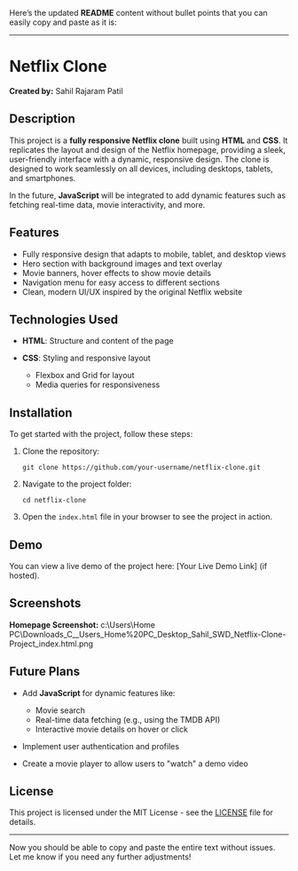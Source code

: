 Here’s the updated **README** content without bullet points that you can easily copy and paste as it is:

---

# Netflix Clone

**Created by:** Sahil Rajaram Patil

## Description

This project is a **fully responsive Netflix clone** built using **HTML** and **CSS**. It replicates the layout and design of the Netflix homepage, providing a sleek, user-friendly interface with a dynamic, responsive design. The clone is designed to work seamlessly on all devices, including desktops, tablets, and smartphones.

In the future, **JavaScript** will be integrated to add dynamic features such as fetching real-time data, movie interactivity, and more.

## Features

* Fully responsive design that adapts to mobile, tablet, and desktop views
* Hero section with background images and text overlay
* Movie banners, hover effects to show movie details
* Navigation menu for easy access to different sections
* Clean, modern UI/UX inspired by the original Netflix website

## Technologies Used

* **HTML**: Structure and content of the page
* **CSS**: Styling and responsive layout

  * Flexbox and Grid for layout
  * Media queries for responsiveness

## Installation

To get started with the project, follow these steps:

1. Clone the repository:

   ```
   git clone https://github.com/your-username/netflix-clone.git
   ```

2. Navigate to the project folder:

   ```
   cd netflix-clone
   ```

3. Open the `index.html` file in your browser to see the project in action.

## Demo

You can view a live demo of the project here: \[Your Live Demo Link] (if hosted).

## Screenshots

**Homepage Screenshot:**
c:\Users\Home PC\Downloads\_C__Users_Home%20PC_Desktop_Sahil_SWD_Netflix-Clone-Project_index.html.png

## Future Plans

* Add **JavaScript** for dynamic features like:

  * Movie search
  * Real-time data fetching (e.g., using the TMDB API)
  * Interactive movie details on hover or click
* Implement user authentication and profiles
* Create a movie player to allow users to "watch" a demo video

## License

This project is licensed under the MIT License - see the [LICENSE](LICENSE) file for details.

---

Now you should be able to copy and paste the entire text without issues. Let me know if you need any further adjustments!
